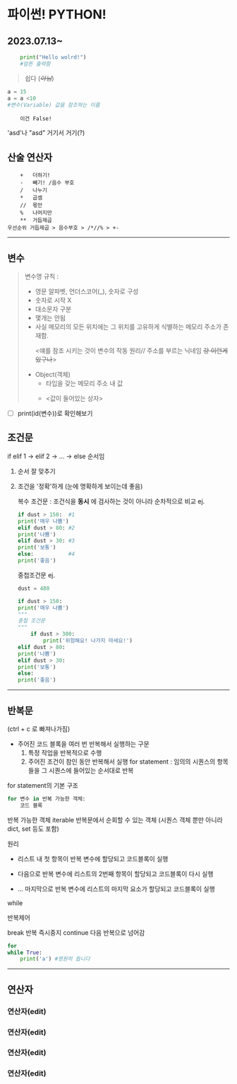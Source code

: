# 파이썬! PYTHON!

## 2023.07.13~

```python
    print("Hello wolrd!")
    #암튼 출력함
```
> 쉽다 (~~*아님*~~)

```python
a = 15
a = a <10 
#변수(Variable) 값을 참조하는 이름
```
        이건 False!

'asd'나 "asd" 거기서 거기(?)

## 산술 연산자
> <p>
        +   더하기!
        -   빼기! /음수 부호
        /   나누기
        *   곱셈
        //  몫만
        %   나머지만
        **  거듭제곱
    우선순위 거듭제곱 > 음수부호 > /*//% > +-
---
## 변수
> 변수명 규칙 :
> - 영문 알파벳, 언더스코어(_), 숫자로 구성
> - 숫자로 시작 X 
> - 대소문자 구분
> - 몇개는 안됨
> - 사실 메모리의 모든 위치에는 그 위치를 고유하게 식별하는 메모리 주소가 존재함. <p><얘를 참조 시키는 것이 변수의 작동 원리// 주소를 부르는 닉네임 ~~걍 이런게 있구나~~>
>  - Object(객체)
>       - 타입을 갖는 메모리 주소 내 값
>       - <p> <값이 들어있는 상자>
- [ ] print(id(변수))로 확인해보기 <br>
## 조건문

if elif 1 -> elif 2 -> ... -> else 순서임
1. 순서 잘 맞추기<p>
2. 조건을 '정확'하게 (눈에 명확하게 보이는데 좋음)<p>
   복수 조건문 : 조건식을 **동시** 에 검사하는 것이 아니라 순차적으로 비교 
    ej.
    ```python
    if dust > 150:  #1
    print('매우 나쁨')
    elif dust > 80: #2
    print('나쁨')
    elif dust > 30: #3
    print('보통') 
    else:           #4
    print('좋음')
    ```

   중첩조건문 
    ej.
    ```python
    dust = 480

    if dust > 150:
    print('매우 나쁨')
    """
    중첩 조건문
    """
        if dust > 300:
            print('위험해요! 나가지 마세요!')
    elif dust > 80:
    print('나쁨')
    elif dust > 30:
    print('보통')
    else:
    print('좋음')
    ```
---

## 반복문
(ctrl + c 로 빠져나가짐)


- 주어진 코드 블록을 여러 번 반복해서 실행하는 구문
    1. 특정 작업을 반복적으로 수행
    2. 주어진 조건이 참인 동안 반복해서 실행
for statement :
임의의 시퀀스의 항목들을 그 시퀀스에 들어있는 순서대로 반복

for statement의 기본 구조

```python
for 변수 in 반복 가능한 객체:
    코드 블록
```
반복 가능한 객체 iterable
반복문에서 순회할 수 있는 객체
(시퀀스 객체 뿐만 아니라 dict, set 등도 포함)

원리

- 리스트 내 첫 항목이 반복 변수에 할당되고 코드블록이 실행

- 다음으로 반복 변수에 리스트의 2번째 항목이 할당되고 코드블록이 다시 실행

- ... 마지막으로 반복 변수에 리스트의 마지막 요소가 할당되고 코드블록이 실행

while


반복제어

break 반복 즉시중지
continue 다음 반복으로 넘어감
```python
for 
while True:
    print('a') #영원히 돕니다
```
---

## 연산자
### 연산자(edit)
### 연산자(edit)
### 연산자(edit)
### 연산자(edit)


## 